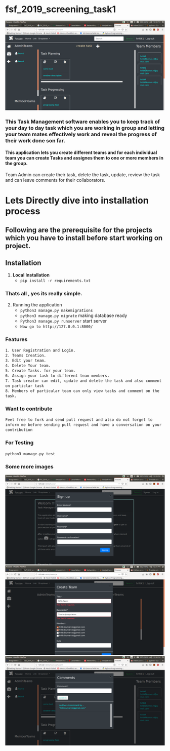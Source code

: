 # fsf_2019_screening_task1


![alt text](https://github.com/Eagle732/fsf_2019_screening_task1/blob/master/static/assets/images/Screenshot%20from%202019-03-31%2012-40-11.png)

### This Task Management software enables you to keep track of your day to day task which you are working in group and letting your team mates effectively work and reveal the progress of their work done son far.


#### This application lets you create different teams and for each individual team you can create Tasks and assignes them to one or more members in the group.
Team Admin can create their task, delete the task, update, review the task and can leave comments for their collaborators.



# Lets Directly dive into installation process
## Following are the prerequisite for the projects which you have to install before start working on project.
## Installation

1. **Local Installation**
    * `pip install -r requirements.txt`


### Thats all , yes its really simple.



2. Running the application
    * `python3 manage.py makemigrations`
    * `python3 manage.py migrate`           making database ready
    * `Python3 manage.py runserver`         start server
    * `Now go to http://127.0.0.1:8000/`

### Features
    1. User Registration and Login.
    2. Teams Creation.
    3. Edit your team.
    4. Delete Your team.
    5. Create Tasks. for your team.
    6. Assign your task to different team members.
    7. Task creator can edit, update and delete the task and also comment on particlar task
    8. Members of particular team can only view tasks and comment on the task. 

### Want to contribute

    Feel free to fork and send pull request and also do not forget to inform me before sending pull request and have a conversation on your contribution 



### For Testing

    python3 manage.py test


### Some more images
![alt text](https://github.com/Eagle732/fsf_2019_screening_task1/blob/master/static/assets/images/Screenshot%20from%202019-03-31%2012-28-05.png)
![alt text](https://github.com/Eagle732/fsf_2019_screening_task1/blob/master/static/assets/images/Screenshot%20from%202019-03-31%2012-31-20.png)
![alt text](https://github.com/Eagle732/fsf_2019_screening_task1/blob/master/static/assets/images/Screenshot%20from%202019-03-31%2012-40-55.png)

